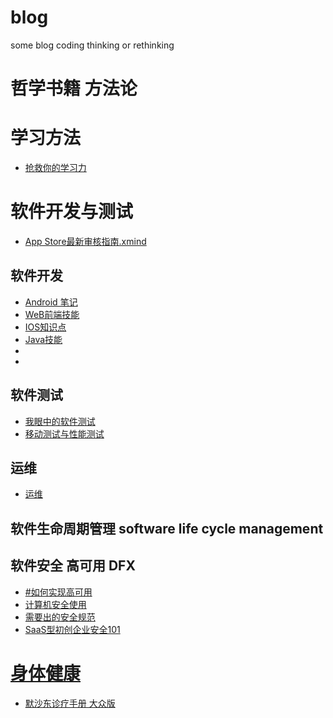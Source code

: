 # blog
some blog coding thinking or rethinking
# 哲学书籍 方法论

# 学习方法
+ [抢救你的学习力](https://github.com/PeterXiao/blog/tree/master/2019/3/files/%E6%8A%A2%E6%95%91%E4%BD%A0%E7%9A%84%E5%AD%A6%E4%B9%A0%E5%8A%9B)

# 软件开发与测试
+ [App Store最新审核指南.xmind](https://github.com/PeterXiao/blog/blob/master/2019/3/files/App%20Store%E6%9C%80%E6%96%B0%E5%AE%A1%E6%A0%B8%E6%8C%87%E5%8D%97.xmind)

## 软件开发
+ [Android 笔记](https://github.com/PeterXiao/blog/blob/master/2019/3/files/Android%E7%AC%94%E8%AE%B0.xmind)
+ [WeB前端技能](https://github.com/PeterXiao/blog/blob/master/2019/3/files/Web%E5%89%8D%E7%AB%AF%E6%8A%80%E8%83%BD%E6%A0%91.xmind)
+ [IOS知识点](https://github.com/PeterXiao/blog/blob/master/2019/3/files/iOS%E7%9F%A5%E8%AF%86%E7%82%B9.xmind)
+ [Java技能](https://github.com/PeterXiao/blog/blob/master/2019/3/files/%E8%81%8C%E8%83%BD%E5%9C%B0%E5%9B%BE-Java.xmind)
+ []()
+ []()
## 软件测试
+ [我眼中的软件测试](https://github.com/PeterXiao/blog/blob/master/2019/3/files/%E6%88%91%E7%9C%BC%E4%B8%AD%E7%9A%84%E6%B5%8B%E8%AF%95.xmind)
+ [移动测试与性能测试](https://github.com/PeterXiao/blog/tree/master/2019/3/files/%E6%B5%8B%E8%AF%95)

## 运维

+ [运维](https://github.com/PeterXiao/blog/blob/master/2019/3/files/%E8%BF%90%E7%BB%B4%E5%B7%A5%E4%BD%9C.xmind)

## 软件生命周期管理 software life cycle management




## 软件安全 高可用 DFX
+ [#如何实现高可用](https://github.com/PeterXiao/blog/blob/master/2019/3/3.3.md)
+ [计算机安全使用](https://github.com/PeterXiao/blog/blob/master/2019/3/files/%E8%AE%A1%E7%AE%97%E6%9C%BA%E5%AE%89%E5%85%A8%E4%BD%BF%E7%94%A8.xmind)
+ [需要出的安全规范](https://github.com/PeterXiao/blog/blob/master/2019/3/files/%E9%9C%80%E8%A6%81%E5%87%BA%E7%9A%84%E5%AE%89%E5%85%A8%E8%A7%84%E8%8C%830.01.xmind)
+ [SaaS型初创企业安全101](https://github.com/forter/security-101-for-saas-startups/blob/chinese/readme.md)


# [身体健康]()

+ [默沙东诊疗手册 大众版](https://www.msdmanuals.com/zh/%E9%A6%96%E9%A1%B5)
